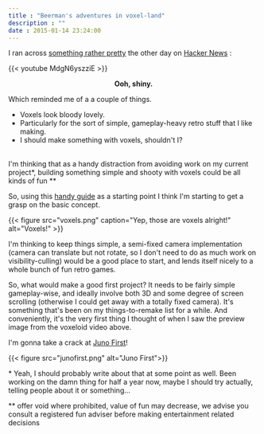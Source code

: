 ```yaml
---
title : "Beerman's adventures in voxel-land"
description : ""
date : 2015-01-14 23:24:00
---
```


I ran across [something rather pretty](http://www.voxelvoid.com/) the other day on [Hacker 
News](http://news.ycombinator.com) :

{{< youtube MdgN6yszziE >}}

<span style="text-align:center;display:block"><b>Ooh, shiny.</b></span> 

Which reminded me of a a couple of things.

 - Voxels look bloody lovely.
 - Particularly for the sort of simple, gameplay-heavy retro stuff that I like making.
 - I should make something with voxels, shouldn't I?

<!--more-->
  
<br>
I'm thinking that as a handy distraction from avoiding work on my current project*, building something simple and shooty with voxels could be all kinds of fun **

So, using this [handy guide](https://sites.google.com/site/letsmakeavoxelengine/home) as a starting point I think I'm starting to get a grasp on the basic concept.

{{< figure src="voxels.png" caption="Yep, those are voxels alright!" alt="Voxels!" >}}

I'm thinking to keep things simple, a semi-fixed camera implementation (camera can translate but not rotate, so I don't need to do as much work on visibility-culling) would be a good place to start, and lends itself nicely to a whole bunch of fun retro games.

So, what would make a good first project? It needs to be fairly simple gameplay-wise, and ideally involve both 3D and some degree of screen scrolling (otherwise I could get away with a totally fixed camera). It's something that's been on my things-to-remake list for a while. And conveniently, it's the very first thing I thought of when I saw the preview image from the voxeloid video above.

I'm gonna take a crack at [Juno First](http://www.arcade-museum.com/game_detail.php?game_id=8261)!

{{< figure src="junofirst.png" alt="Juno First">}}


 \* Yeah, I should probably write about that at some point as well. Been working on the damn thing for half a year now, maybe I should try actually, telling people about it or something...

** offer void where prohibited, value of fun may decrease, we advise you consult a registered fun adviser before making entertainment related decisions